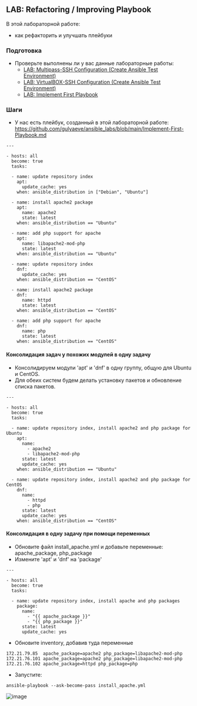 ## LAB: Refactoring / Improving Playbook

В этой лабораторной работе:
- как рефакторить и улучшать плейбуки

### Подготовка

- Проверьте выполнены ли у вас данные лабораторные работы:
  - [LAB: Multipass-SSH Configuration (Create Ansible Test Environment)](https://github.com/gulyaeve/ansible_labs/blob/main/Multipass-SSH-Configuration.md)
  - [LAB: VirtualBOX-SSH Configuration (Create Ansible Test Environment)](https://github.com/gulyaeve/ansible_labs/blob/main/VirtualBOX-SSH-Configuration.md)
  - [LAB: Implement First Playbook](https://github.com/gulyaeve/ansible_labs/blob/main/Implement-First-Playbook.md)

### Шаги

- У нас есть плейбук, созданный в этой лабораторной работе: https://github.com/gulyaeve/ansible_labs/blob/main/Implement-First-Playbook.md

```
---

- hosts: all
  become: true
  tasks:

  - name: update repository index
    apt:
      update_cache: yes
    when: ansible_distribution in ["Debian", "Ubuntu"]

  - name: install apache2 package
    apt:
      name: apache2
      state: latest
    when: ansible_distribution == "Ubuntu"

  - name: add php support for apache
    apt:
      name: libapache2-mod-php
      state: latest
    when: ansible_distribution == "Ubuntu"

  - name: update repository index
    dnf:
      update_cache: yes
    when: ansible_distribution == "CentOS"

  - name: install apache2 package
    dnf:
      name: httpd
      state: latest
    when: ansible_distribution == "CentOS"

  - name: add php support for apache
    dnf:
      name: php
      state: latest
    when: ansible_distribution == "CentOS"
```

#### Консолидация задач у похожих модулей в одну задачу

- Консолидируем модули 'apt' и 'dnf' в одну группу, общую для Ubuntu и CentOS.
- Для обеих систем будем делать установку пакетов и обновление списка пакетов.
```
---

- hosts: all
  become: true
  tasks:

  - name: update repository index, install apache2 and php package for Ubuntu
    apt:
      name:
        - apache2
        - libapache2-mod-php
      state: latest
      update_cache: yes
    when: ansible_distribution == "Ubuntu"

  - name: update repository index, install apache2 and php package for CentOS
    dnf:
      name:
        - httpd
        - php
      state: latest
      update_cache: yes
    when: ansible_distribution == "CentOS"
```

#### Консолидация в одну задачу при помощи переменных

- Обновите файл install_apache.yml и добавьте переменные: apache_package, php_package
- Измените 'apt' и 'dnf' на 'package'

```
---

- hosts: all
  become: true
  tasks:

  - name: update repository index, install apache and php packages
    package:
      name:
        - "{{ apache_package }}"
        - "{{ php_package }}"
      state: latest
      update_cache: yes
```

- Обновите inventory, добавив туда переменные

```
172.21.79.85  apache_package=apache2 php_package=libapache2-mod-php
172.21.76.101 apache_package=apache2 php_package=libapache2-mod-php
172.21.76.102 apache_package=httpd php_package=php
```

- Запустите:

```
ansible-playbook --ask-become-pass install_apache.yml
```

![image](https://user-images.githubusercontent.com/10358317/201663202-00e9288e-9c9f-4c2b-95f8-d7146a590da7.png)
